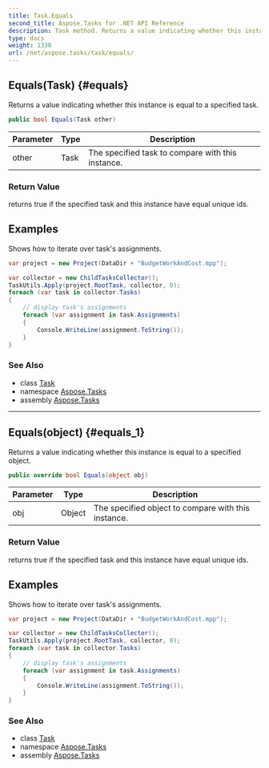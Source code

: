 ```yaml
---
title: Task.Equals
second_title: Aspose.Tasks for .NET API Reference
description: Task method. Returns a value indicating whether this instance is equal to a specified task
type: docs
weight: 1330
url: /net/aspose.tasks/task/equals/
---
```

## Equals(Task) {#equals}

Returns a value indicating whether this instance is equal to a specified task.

```csharp
public bool Equals(Task other)
```

| Parameter | Type | Description |
| --- | --- | --- |
| other | Task | The specified task to compare with this instance. |

### Return Value

returns true if the specified task and this instance have equal unique ids.

## Examples

Shows how to iterate over task's assignments.

```csharp
var project = new Project(DataDir + "BudgetWorkAndCost.mpp");

var collector = new ChildTasksCollector();
TaskUtils.Apply(project.RootTask, collector, 0);
foreach (var task in collector.Tasks)
{
    // display task's assignments
    foreach (var assignment in task.Assignments)
    {
        Console.WriteLine(assignment.ToString());
    }
}
```

### See Also

* class [Task](../)
* namespace [Aspose.Tasks](../../task/)
* assembly [Aspose.Tasks](../../../)

---

## Equals(object) {#equals_1}

Returns a value indicating whether this instance is equal to a specified object.

```csharp
public override bool Equals(object obj)
```

| Parameter | Type | Description |
| --- | --- | --- |
| obj | Object | The specified object to compare with this instance. |

### Return Value

returns true if the specified task and this instance have equal unique ids.

## Examples

Shows how to iterate over task's assignments.

```csharp
var project = new Project(DataDir + "BudgetWorkAndCost.mpp");

var collector = new ChildTasksCollector();
TaskUtils.Apply(project.RootTask, collector, 0);
foreach (var task in collector.Tasks)
{
    // display task's assignments
    foreach (var assignment in task.Assignments)
    {
        Console.WriteLine(assignment.ToString());
    }
}
```

### See Also

* class [Task](../)
* namespace [Aspose.Tasks](../../task/)
* assembly [Aspose.Tasks](../../../)


